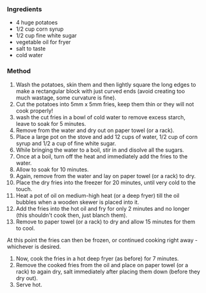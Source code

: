 ### Ingredients

* 4 huge potatoes
* 1/2 cup corn syrup
* 1/2 cup fine white sugar
* vegetable oil for fryer
* salt to taste
* cold water


### Method

1. Wash the potatoes, skin them and then lightly square the long edges to make a rectangular block with just curved ends (avoid creating too much wastage, some curvature is fine).
1. Cut the potatoes into 5mm x 5mm fries, keep them thin or they will not cook properly!
1. wash the cut fries in a bowl of cold water to remove excess starch, leave to soak for 5 minutes.
1. Remove from the water and dry out on paper towel (or a rack).
1. Place a large pot on the stove and add 12 cups of water, 1/2 cup of corn syrup and 1/2 a cup of fine white sugar.
1. While bringing the water to a boil, stir in and disolve all the sugars.
1. Once at a boil, turn off the heat and immediately add the fries to the water.
1. Allow to soak for 10 minutes.
1. Again, remove from the water and lay on paper towel (or a rack) to dry.
1. Place the dry fries into the freezer for 20 minutes, until very cold to the touch.
1. Heat a pot of oil on medium-high heat (or a deep fryer) till the oil bubbles when a wooden skewer is placed into it.
1. Add the fries into the hot oil and fry for only 2 minutes and no longer (this shouldn't cook then, just blanch them).
1. Remove to paper towel (or a rack) to dry and allow 15 minutes for them to cool.

At this point the fries can then be frozen, or continued cooking right away - whichever is desired.

1. Now, cook the fries in a hot deep fryer (as before) for 7 minutes.
1. Remove the cooked fries from the oil and place on paper towel (or a rack) to again dry, salt immediately after placing them down (before they dry out).
1. Serve hot.
